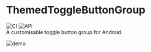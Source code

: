 # ThemedToggleButtonGroup
![CI](https://github.com/Bryanx/themed-toggle-button-group/workflows/CI/badge.svg)
![API](https://img.shields.io/static/v1?label=API&message=21%2B&color=blue) \
A customisable toggle button group for Android.


![demo](https://github.com/Bryanx/themed-toggle-button-group/blob/master/demo-toggle-cards/assets/toggle4.gif)
